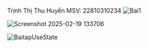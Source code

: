 
Trịnh Thị Thu Huyền
MSV: 22810310234
![Bai1](https://github.com/user-attachments/assets/fa34aa77-79b3-4317-ba36-3e5e0c7abb01)


![Screenshot 2025-02-19 133706](https://github.com/user-attachments/assets/c78036cb-1ccc-4a11-b94f-dd475656339f)


![BaitapUseState](https://github.com/user-attachments/assets/10a8860a-9aad-4d04-9156-a46f0c53dcf2)
